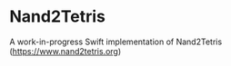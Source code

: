 # Nand2Tetris

A work-in-progress Swift implementation of Nand2Tetris (https://www.nand2tetris.org)
